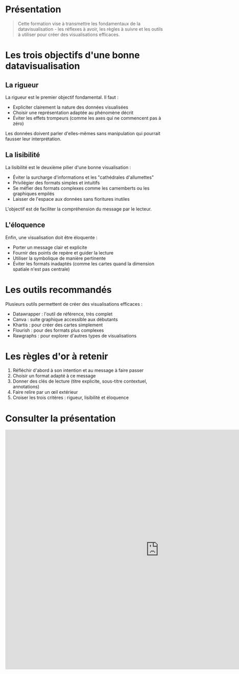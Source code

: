 # Présentation	

> Cette formation vise à transmettre les fondamentaux de la datavisualisation - les réflexes à avoir, les règles à suivre et les outils à utiliser pour créer des visualisations efficaces.	

# Les trois objectifs d'une bonne datavisualisation 	

## La rigueur	

La rigueur est le premier objectif fondamental. Il faut :	

- Expliciter clairement la nature des données visualisées	
- Choisir une représentation adaptée au phénomène décrit	
- Éviter les effets trompeurs (comme les axes qui ne commencent pas à zéro)	

Les données doivent parler d'elles-mêmes sans manipulation qui pourrait fausser leur interprétation.	

## La lisibilité	

La lisibilité est le deuxième pilier d'une bonne visualisation :	

- Éviter la surcharge d'informations et les "cathédrales d'allumettes"	
- Privilégier des formats simples et intuitifs	
- Se méfier des formats complexes comme les camemberts ou les graphiques empilés	
- Laisser de l'espace aux données sans fioritures inutiles	

L'objectif est de faciliter la compréhension du message par le lecteur.	

## L'éloquence 	

Enfin, une visualisation doit être éloquente :	

- Porter un message clair et explicite	
- Fournir des points de repère et guider la lecture	
- Utiliser la symbolique de manière pertinente	
- Éviter les formats inadaptés (comme les cartes quand la dimension spatiale n'est pas centrale)	

# Les outils recommandés	

Plusieurs outils permettent de créer des visualisations efficaces :	

- Datawrapper : l'outil de référence, très complet	
- Canva : suite graphique accessible aux débutants  	
- Khartis : pour créer des cartes simplement	
- Flourish : pour des formats plus complexes	
- Rawgraphs : pour explorer d'autres types de visualisations	

# Les règles d'or à retenir	

1. Réfléchir d'abord à son intention et au message à faire passer	
2. Choisir un format adapté à ce message	
3. Donner des clés de lecture (titre explicite, sous-titre contextuel, annotations)	
4. Faire relire par un œil extérieur	
5. Croiser les trois critères : rigueur, lisibilité et éloquence	

# Consulter la présentation	
<iframe src="https://docs.google.com/presentation/d/e/2PACX-1vSvDDzWwUicgxlLm_cEyeSOsJWcU80Fg-UvIs57rrGCuFr6TespTHz5XgJ9p3oJcM7aRHcxQQljnFAj/embed?start=false&loop=false&delayms=60000" frameborder="0" width="960" height="749" allowfullscreen="true" mozallowfullscreen="true" webkitallowfullscreen="true"></iframe>
